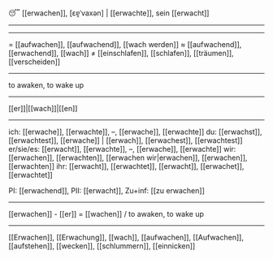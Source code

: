 😴 [[erwachen]], [ɛɐ̯ˈvaxən] | [[erwachte]], sein [[erwacht]]

---

---
= [[aufwachen]], [[aufwachend]], [[wach werden]]
≈ [[aufwachend]], [[erwachend]], [[wach]]
≠ [[einschlafen]], [[schlafen]], [[träumen]],  [[verscheiden]]

---
to awaken, to wake up

---
[[er]]|[[wach]]|[[en]]

---
ich: [[erwache]], [[erwachte]], –, [[erwache]], [[erwachte]]
du: [[erwachst]], [[erwachtest]], [[erwache]] | [[erwach]], [[erwachest]], [[erwachtest]]
er/sie/es: [[erwacht]], [[erwachte]], –, [[erwache]], [[erwachte]]
wir: [[erwachen]], [[erwachten]], [[erwachen wir|erwachen]], [[erwachen]], [[erwachten]]
ihr: [[erwacht]], [[erwachtet]], [[erwacht]], [[erwachet]], [[erwachtet]]

PI: [[erwachend]], PII: [[erwacht]], Zu+inf: [[zu erwachen]]

---
[[erwachen]] - [[er]] = [[wachen]] / to awaken, to wake up

---
[[Erwachen]], [[Erwachung]], [[wach]], [[aufwachen]], [[Aufwachen]], [[aufstehen]], [[wecken]], [[schlummern]], [[einnicken]]